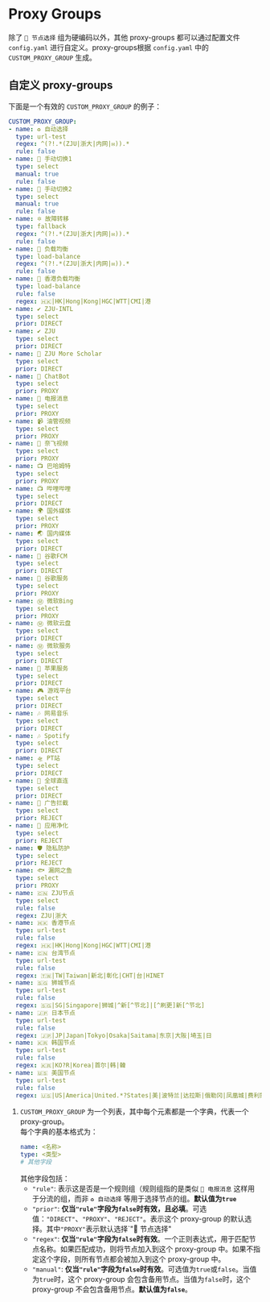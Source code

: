 # Proxy Groups
除了 `🚀 节点选择` 组为硬编码以外，其他 proxy-groups 都可以通过配置文件 `config.yaml` 进行自定义。proxy-groups根据 `config.yaml` 中的 `CUSTOM_PROXY_GROUP` 生成。

## 自定义 proxy-groups
下面是一个有效的 `CUSTOM_PROXY_GROUP` 的例子：  
```yaml
CUSTOM_PROXY_GROUP:
- name: ♻️ 自动选择
  type: url-test
  regex: ^(?!.*(ZJU|浙大|内网|✉️)).*
  rule: false
- name: 🚀 手动切换1
  type: select
  manual: true
  rule: false
- name: 🚀 手动切换2
  type: select
  manual: true
  rule: false
- name: 🔯 故障转移
  type: fallback
  regex: ^(?!.*(ZJU|浙大|内网|✉️)).*
  rule: false
- name: 🔮 负载均衡
  type: load-balance
  regex: ^(?!.*(ZJU|浙大|内网|✉️)).*
  rule: false
- name: 🔮 香港负载均衡
  type: load-balance
  rule: false
  regex: 🇭🇰|HK|Hong|Kong|HGC|WTT|CMI|港
- name: ✔ ZJU-INTL
  type: select
  prior: DIRECT
- name: ✔ ZJU
  type: select
  prior: DIRECT
- name: 📃 ZJU More Scholar
  type: select
  prior: DIRECT
- name: 🤖 ChatBot
  type: select
  prior: PROXY
- name: 📲 电报消息
  type: select
  prior: PROXY
- name: 📹 油管视频
  type: select
  prior: PROXY
- name: 🎥 奈飞视频
  type: select
  prior: PROXY
- name: 📺 巴哈姆特
  type: select
  prior: PROXY
- name: 📺 哔哩哔哩
  type: select
  prior: DIRECT
- name: 🌍 国外媒体
  type: select
  prior: PROXY
- name: 🌏 国内媒体
  type: select
  prior: DIRECT
- name: 📢 谷歌FCM
  type: select
  prior: DIRECT
- name: 📢 谷歌服务
  type: select
  prior: PROXY
- name: Ⓜ️ 微软Bing
  type: select
  prior: PROXY
- name: Ⓜ️ 微软云盘
  type: select
  prior: DIRECT
- name: Ⓜ️ 微软服务
  type: select
  prior: DIRECT
- name: 🍎 苹果服务
  type: select
  prior: DIRECT
- name: 🎮 游戏平台
  type: select
  prior: DIRECT
- name: 🎶 网易音乐
  type: select
  prior: DIRECT
- name: 🎶 Spotify
  type: select
  prior: DIRECT
- name: 🛸 PT站
  type: select
  prior: DIRECT
- name: 🎯 全球直连
  type: select
  prior: DIRECT
- name: 🛑 广告拦截
  type: select
  prior: REJECT
- name: 🍃 应用净化
  type: select
  prior: REJECT
- name: 🛡️ 隐私防护
  type: select
  prior: REJECT
- name: 🐟 漏网之鱼
  type: select
  prior: PROXY
- name: 🇨🇳 ZJU节点
  type: select
  rule: false
  regex: ZJU|浙大
- name: 🇭🇰 香港节点
  type: url-test
  rule: false
  regex: 🇭🇰|HK|Hong|Kong|HGC|WTT|CMI|港
- name: 🇨🇳 台湾节点
  type: url-test
  rule: false
  regex: 🇹🇼|TW|Taiwan|新北|彰化|CHT|台|HINET
- name: 🇸🇬 狮城节点
  type: url-test
  rule: false
  regex: 🇸🇬|SG|Singapore|狮城|^新[^节北]|[^刷更]新[^节北]
- name: 🇯🇵 日本节点
  type: url-test
  rule: false
  regex: 🇯🇵|JP|Japan|Tokyo|Osaka|Saitama|东京|大阪|埼玉|日
- name: 🇰🇷 韩国节点
  type: url-test
  rule: false
  regex: 🇰🇷|KO?R|Korea|首尔|韩|韓
- name: 🇺🇸 美国节点
  type: url-test
  rule: false
  regex: 🇺🇸|US|America|United.*?States|美|波特兰|达拉斯|俄勒冈|凤凰城|费利蒙|硅谷|拉斯维加斯|洛杉矶|圣何塞|圣克拉拉|西雅图|芝加哥
```
1. `CUSTOM_PROXY_GROUP` 为一个列表，其中每个元素都是一个字典，代表一个 proxy-group。  
   每个字典的基本格式为：
    ```yaml
    name: <名称>
    type: <类型>
    # 其他字段
    ```
   其他字段包括：
    - `"rule"`: 表示这是否是一个规则组（规则组指的是类似 `📲 电报消息` 这样用于分流的组，而非 `♻️ 自动选择` 等用于选择节点的组。**默认值为`true`**  
    - `"prior"`: **仅当`"rule"`字段为`false`时有效，且必填**。可选值：`"DIRECT"`、`"PROXY"`、`"REJECT"`。表示这个 proxy-group 的默认选择。其中`"PROXY"`表示默认选择`"🚀 节点选择"  
    - `"regex"`: **仅当`"rule"`字段为`false`时有效**。一个正则表达式，用于匹配节点名称。如果匹配成功，则将节点加入到这个 proxy-group 中。如果不指定这个字段，则所有节点都会被加入到这个 proxy-group 中。  
    - `"manual"`: **仅当`"rule"`字段为`false`时有效**。可选值为`true`或`false`。当值为`true`时，这个 proxy-group 会包含备用节点。当值为`false`时，这个 proxy-group 不会包含备用节点。**默认值为`false`**。  
